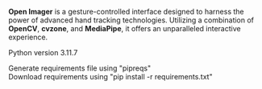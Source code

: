 **Open Imager** is a gesture-controlled interface designed to harness the power of advanced hand tracking technologies. Utilizing a combination of **OpenCV**, **cvzone**, and **MediaPipe**, it offers an unparalleled interactive experience.

Python version 3.11.7

Generate requirements file using "pipreqs" <br>
Download requirements using "pip install -r requirements.txt"
